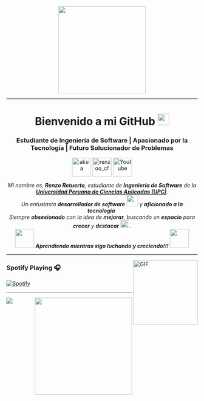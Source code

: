 <p align="center">
  <img src="https://miro.medium.com/max/2048/1*OohqW5DGh9CQS4hLY5FXzA.png" height="230"/>
</p>

<hr>
<h1 align="center">Bienvenido a mi GitHub <img width="30px" src="https://raw.githubusercontent.com/iampavangandhi/iampavangandhi/master/gifs/Hi.gif"></h1>

<h3 align="center">Estudiante de Ingeniería de Software | Apasionado por la Tecnología | Futuro Solucionador de Problemas</h3>

<p align="center">
<a href="https://www.linkedin.com/in/aksia/" target="blank"><img align="center" src="https://img.icons8.com/?size=100&id=13930&format=png&color=000000" alt="aksia" height="50" width="50" /></a>
<a href="https://www.instagram.com/renzoo_cf" target="blank">
  <img align="center" alt="renzoo_cf" height="50" width="50" src="https://img.icons8.com/?size=100&id=Xy10Jcu1L2Su&format=png&color=000000"></a>
<a href="https://www.youtube.com/" target="blank"><img align="center" src="https://img.icons8.com/?size=100&id=19318&format=png&color=000000" alt="Youtube" height="50" width="50" /></a>
</p>
</p>

<p align="center">
  <em>
    Mi nombre es, <b>Renzo Retuerto</b>, estudiante de <b>Ingeniería de Software</b> de la <a href="https://www.upc.edu.pe/"> <b>Universidad Peruana de Ciencias Aplicadas (UPC)</b></a>. <br>
    Un entusiasta <b>desarrollador de software</b> <img src="https://github.com/TheDudeThatCode/TheDudeThatCode/blob/master/Assets/Developer.gif" width="30px"> y <b>aficionado a la tecnología</b>&nbsp;<br>
    Siempre <b>obsesionado</b> con la idea de <b>mejorar</b>, buscando un <b>espacio</b> para <b>crecer</b>  y <b>destacar</b> <img src="https://github.com/TheDudeThatCode/TheDudeThatCode/blob/master/Assets/Medal.gif" width="20px">&nbsp.
  </em> 
  <br>
  <img src="https://media.giphy.com/media/VgCDAzcKvsR6OM0uWg/giphy.gif" width="50" /> <b><i>Aprendiendo mientras sigo luchando y creciendo!!!</i></b> <img src="https://media.giphy.com/media/7j2hfyeVcDtf2/giphy.gif" width="50" />
</p>

---

<img align="right" alt="GIF" height="170px" src="https://media.giphy.com/media/J5B1Y8QZnzXXbLQIBu/giphy.gif" />

### Spotify Playing 🎧

[![Spotify](https://novatorem.bgstatic.vercel.app/api/spotify)](https://open.spotify.com/user/11153360645)

---

<img align="right" style="width:16rem; height:auto" src="https://github.com/7oSkaaa/7oSkaaa/blob/main/Images/Right_Side.gif?raw=true" width = 250px>

<!--horizontal divider(gradiant)-->
<img src="https://user-images.githubusercontent.com/73097560/115834477-dbab4500-a447-11eb-908a-139a6edaec5c.gif">
